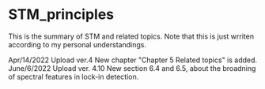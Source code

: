 # STM_principles
This is the summary of STM and related topics.
Note that this is just wrriten according to my personal understandings.

Apr/14/2022
  Upload ver.4 
    New chapter "Chapter 5 Related topics" is added.
June/6/2022
  Upload ver. 4.10
    New section 6.4 and 6.5, about the broadning of spectral features in lock-in detection.
    
